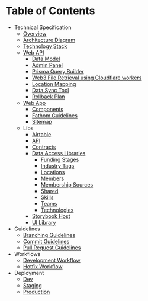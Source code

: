 # Table of Contents

- Technical Specification
  - [Overview](../README.md)
  - [Architecture Diagram](ARCHITECTURE_DIAGRAM.md)
  - [Technology Stack](TECHNOLOGY_STACK.md)
  - [Web API](../apps/web-api/README.md)
    - [Data Model](../apps/web-api/docs/DATA_MODEL.md)
    - [Admin Panel](ADMIN_PANEL.md)
    - [Prisma Query Builder](../apps/web-api/src/utils/prisma-query-builder/README.md)
    - [Web3 File Retrieval using Cloudflare workers](../apps/web-api/cloudflare/workers/web3-file-retrieval/web3-file-retrieval.md)
    - [Location Mapping](./LOCATION_MAPPING.md)
    - [Data Sync Tool](./DATA_SYNC_TOOL.md)
    - [Rollback Plan](./ROLLBACK_PLAN.md)
  - [Web App](../apps/web-app/README.md)
    - [Components](WEB_APP_COMPONENTS.md)
    - [Fathom Guidelines](GUIDELINES_FATHOM.md)
    - [Sitemap](SITEMAPS.md)
  - Libs
    - [Airtable](../libs/airtable/README.md)
    - [API](../libs/api/README.md)
    - [Contracts](../libs/contracts/README.md)
    - [Data Access Libraries](DATA_ACCESS_LIBRARIES.md)
      - [Funding Stages](../libs/funding-stages/data-access/README.md)
      - [Industry Tags](../libs/industry-tags/data-access/README)
      - [Locations](../libs/locations/data-access/README)
      - [Members](../libs/members/data-access/README)
      - [Membership Sources](../libs/membership-sources/data-access/README)
      - [Shared](../libs/shared/data-access/README)
      - [Skills](../libs/skills/data-access/README)
      - [Teams](../libs/teams/data-access/README)
      - [Technologies](../libs/technologies/data-access/README)
    - [Storybook Host](../libs/storybook-host/README.md)
    - [UI Library](../libs/ui/README.md)
- Guidelines
  - [Branching Guidelines](GUIDELINES_BRANCHING.md)
  - [Commit Guidelines](GUIDELINES_COMMIT.md)
  - [Pull Request Guidelines](GUIDELINES_PULL_REQUEST.md)
- Workflows
  - [Development Workflow](WORKFLOW_DEVELOPMENT.md)
  - [Hotfix Workflow](WORKFLOW_HOTFIX.md)
- Deployment
  - [Dev](DEPLOYMENT_DEV.md)
  - [Staging](DEPLOYMENT_STAGING.md)
  - [Production](DEPLOYMENT_PRODUCTION.md)
